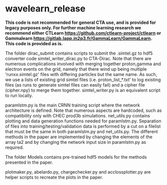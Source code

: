 # wavelearn_release

**This code is not recommended for general CTA use, and is provided for legacy purposes only. For further machine learning research we recommend either CTLearn https://github.com/ctlearn-project/ctlearn or Gammalearn https://gitlab.lapp.in2p3.fr/GammaLearn/GammaLearn. This code is provided as is.**

The folder dirac_submit contains scripts to submit the .simtel.gz to hdf5 converter code simtel_writer_dirac.py to CTA-Dirac. Note that there are numerous complications involved with merging together proton,gamma and electron events on the grid, namely that there wind up being multiple 'runxx.simtel.gz' files with differing particles but the same name. As such, we use a lists of existing grid simtel files (i.e. proton_list_*.txt' to log existing files (as runs to generate simtel files can easily fail) and a cipher file (cipher.npy) to merge them together. simtel_writer.py is an equivalent script to run locally.

paramlstm.py is the main CRNN training script where the network architecture is defined. Note that numerous aspects are hardcoded, such as compatibility only with CHEC prod3b simulations. net_utils.py contains plotting and data generation functions needed for paramlstm.py. Separation of files into training/testing/validation data is performed by a cut on a filelist that must be the same in both paramlstm.py and net_utils.py. The different methods in the paper are implemented by changing the elements of the array ta2 and by changing the network input size in paramlstm.py as required. 

The folder Models contains pre-trained hdf5 models for the methods presented in the paper.

plotmaker.py, abelardo.py, chargechecker.py and acclossplotter.py are helper scripts to recreate the plots in the paper.
